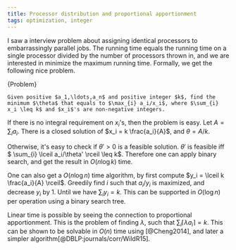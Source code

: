 ```yaml
---
title: Processor distribution and proportional apportionment
tags: optimization, integer
---
```


I saw a interview problem about assigning identical processors to embarrassingly parallel jobs. The running time equals the running time on a single processor divided by the number of processors thrown in, and we are interested in minimize the maximum running time. Formally, we get the following nice problem.

{Problem}

    Given positive $a_1,\ldots,a_n$ and positive integer $k$, find the minimum $\theta$ that equals to $\max_{i} a_i/x_i$, where $\sum_{i} x_i \leq k$ and $x_i$'s are non-negative integers. 

If there is no integral requirement on $x_i$'s, then the problem is easy. Let $A=\sum_{i} a_i$. There is a closed solution of $x_i = k \frac{a_i}{A}$, and $\theta = A / k$.

Otherwise, it's easy to check if $\theta'>0$ is a feasible solution. $\theta'$ is feasible iff $ \sum_{i} \lceil a_i/\theta' \rceil \leq k$. Therefore one can apply binary search, and get the result in $O(n\log k)$ time.

One can also get a $O(n\log n)$ time algorithm, by first compute $y_i = \lceil k \frac{a_i}{A} \rceil$. Greedily find $i$ such that $a_i/y_i$ is maximized, and decrease $y_i$ by $1$. Until we have $\sum_{i} y_i=k$. This can be supported in $O(\log n)$ per operation using a binary search tree. 

Linear time is possible by seeing the connection to proportional apportionment. This is the problem of finding $\lambda$, such that $\sum_{i} \lceil \lambda a_i \rceil = k$. This can be shown to be solvable in $O(n)$ time using [@Cheng2014], and later a simpler algorithm[@DBLP:journals/corr/WildR15]. 